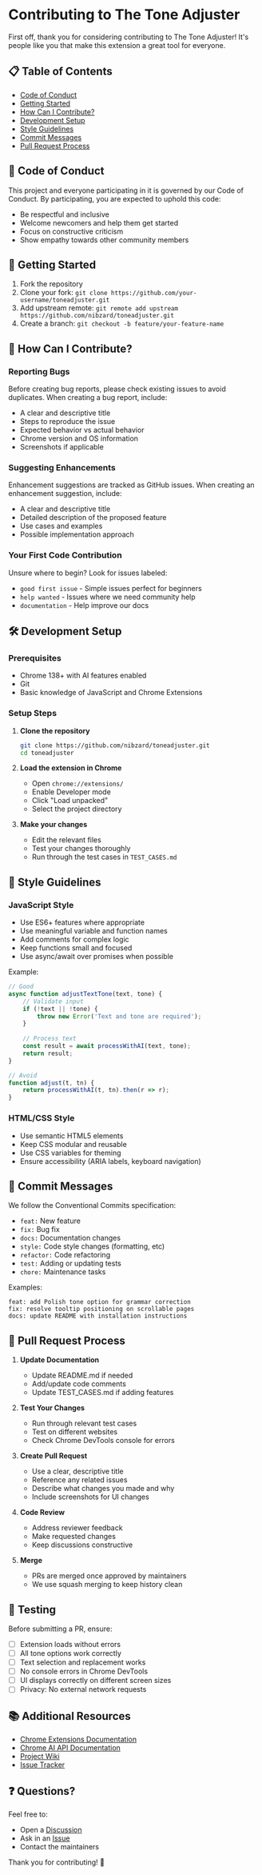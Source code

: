 # Contributing to The Tone Adjuster

First off, thank you for considering contributing to The Tone Adjuster! It's people like you that make this extension a great tool for everyone.

## 📋 Table of Contents

- [Code of Conduct](#code-of-conduct)
- [Getting Started](#getting-started)
- [How Can I Contribute?](#how-can-i-contribute)
- [Development Setup](#development-setup)
- [Style Guidelines](#style-guidelines)
- [Commit Messages](#commit-messages)
- [Pull Request Process](#pull-request-process)

## 📜 Code of Conduct

This project and everyone participating in it is governed by our Code of Conduct. By participating, you are expected to uphold this code:

- Be respectful and inclusive
- Welcome newcomers and help them get started
- Focus on constructive criticism
- Show empathy towards other community members

## 🚀 Getting Started

1. Fork the repository
2. Clone your fork: `git clone https://github.com/your-username/toneadjuster.git`
3. Add upstream remote: `git remote add upstream https://github.com/nibzard/toneadjuster.git`
4. Create a branch: `git checkout -b feature/your-feature-name`

## 🤝 How Can I Contribute?

### Reporting Bugs

Before creating bug reports, please check existing issues to avoid duplicates. When creating a bug report, include:

- A clear and descriptive title
- Steps to reproduce the issue
- Expected behavior vs actual behavior
- Chrome version and OS information
- Screenshots if applicable

### Suggesting Enhancements

Enhancement suggestions are tracked as GitHub issues. When creating an enhancement suggestion, include:

- A clear and descriptive title
- Detailed description of the proposed feature
- Use cases and examples
- Possible implementation approach

### Your First Code Contribution

Unsure where to begin? Look for issues labeled:

- `good first issue` - Simple issues perfect for beginners
- `help wanted` - Issues where we need community help
- `documentation` - Help improve our docs

## 🛠️ Development Setup

### Prerequisites

- Chrome 138+ with AI features enabled
- Git
- Basic knowledge of JavaScript and Chrome Extensions

### Setup Steps

1. **Clone the repository**
   ```bash
   git clone https://github.com/nibzard/toneadjuster.git
   cd toneadjuster
   ```

2. **Load the extension in Chrome**
   - Open `chrome://extensions/`
   - Enable Developer mode
   - Click "Load unpacked"
   - Select the project directory

3. **Make your changes**
   - Edit the relevant files
   - Test your changes thoroughly
   - Run through the test cases in `TEST_CASES.md`

## 📝 Style Guidelines

### JavaScript Style

- Use ES6+ features where appropriate
- Use meaningful variable and function names
- Add comments for complex logic
- Keep functions small and focused
- Use async/await over promises when possible

Example:
```javascript
// Good
async function adjustTextTone(text, tone) {
    // Validate input
    if (!text || !tone) {
        throw new Error('Text and tone are required');
    }
    
    // Process text
    const result = await processWithAI(text, tone);
    return result;
}

// Avoid
function adjust(t, tn) {
    return processWithAI(t, tn).then(r => r);
}
```

### HTML/CSS Style

- Use semantic HTML5 elements
- Keep CSS modular and reusable
- Use CSS variables for theming
- Ensure accessibility (ARIA labels, keyboard navigation)

## 💬 Commit Messages

We follow the Conventional Commits specification:

- `feat:` New feature
- `fix:` Bug fix
- `docs:` Documentation changes
- `style:` Code style changes (formatting, etc)
- `refactor:` Code refactoring
- `test:` Adding or updating tests
- `chore:` Maintenance tasks

Examples:
```
feat: add Polish tone option for grammar correction
fix: resolve tooltip positioning on scrollable pages
docs: update README with installation instructions
```

## 🔄 Pull Request Process

1. **Update Documentation**
   - Update README.md if needed
   - Add/update code comments
   - Update TEST_CASES.md if adding features

2. **Test Your Changes**
   - Run through relevant test cases
   - Test on different websites
   - Check Chrome DevTools console for errors

3. **Create Pull Request**
   - Use a clear, descriptive title
   - Reference any related issues
   - Describe what changes you made and why
   - Include screenshots for UI changes

4. **Code Review**
   - Address reviewer feedback
   - Make requested changes
   - Keep discussions constructive

5. **Merge**
   - PRs are merged once approved by maintainers
   - We use squash merging to keep history clean

## 🧪 Testing

Before submitting a PR, ensure:

- [ ] Extension loads without errors
- [ ] All tone options work correctly
- [ ] Text selection and replacement works
- [ ] No console errors in Chrome DevTools
- [ ] UI displays correctly on different screen sizes
- [ ] Privacy: No external network requests

## 📚 Additional Resources

- [Chrome Extensions Documentation](https://developer.chrome.com/docs/extensions/)
- [Chrome AI API Documentation](https://developer.chrome.com/docs/ai/prompt-api)
- [Project Wiki](https://github.com/nibzard/toneadjuster/wiki)
- [Issue Tracker](https://github.com/nibzard/toneadjuster/issues)

## ❓ Questions?

Feel free to:
- Open a [Discussion](https://github.com/nibzard/toneadjuster/discussions)
- Ask in an [Issue](https://github.com/nibzard/toneadjuster/issues)
- Contact the maintainers

Thank you for contributing! 🎉